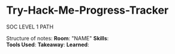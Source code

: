 # Try-Hack-Me-Progress-Tracker
SOC LEVEL 1 PATH

Structure of notes:
**Room**: "NAME"
  **Skills**:  
  **Tools Used**: 
  **Takeaway**: 
  **Learned**:
